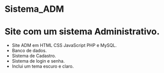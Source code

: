 # Sistema_ADM
# Site com um sistema Administrativo.

- Site ADM em HTML CSS JavaScript PHP e MySQL.
- Banco de dados.
- Sistema de Cadastro.
- Sistema de login e senha.
- Inclui um tema escuro e claro.

